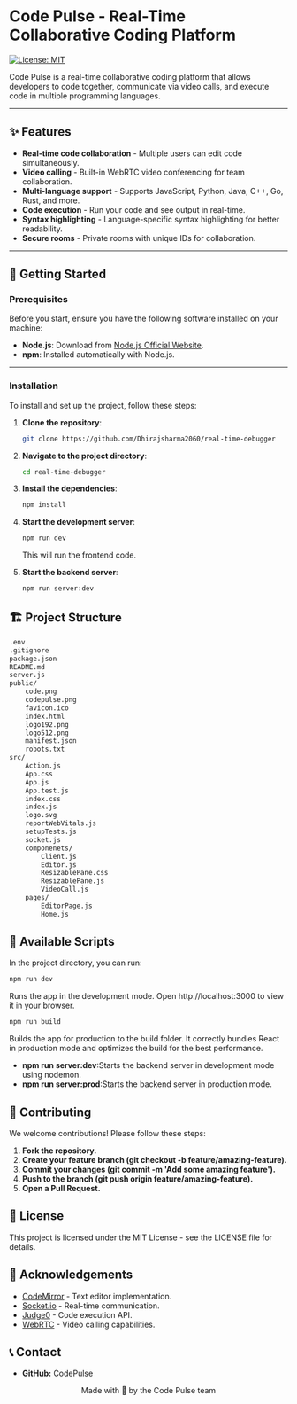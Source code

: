 # Code Pulse - Real-Time Collaborative Coding Platform

[![License: MIT](https://img.shields.io/badge/License-MIT-blue.svg)](https://opensource.org/licenses/MIT)


Code Pulse is a real-time collaborative coding platform that allows developers to code together, communicate via video calls, and execute code in multiple programming languages.

---

## ✨ Features

- **Real-time code collaboration** - Multiple users can edit code simultaneously.
- **Video calling** - Built-in WebRTC video conferencing for team collaboration.
- **Multi-language support** - Supports JavaScript, Python, Java, C++, Go, Rust, and more.
- **Code execution** - Run your code and see output in real-time.
- **Syntax highlighting** - Language-specific syntax highlighting for better readability.
- **Secure rooms** - Private rooms with unique IDs for collaboration.

---

## 🚀 Getting Started

### Prerequisites

Before you start, ensure you have the following software installed on your machine:

- **Node.js**: Download from [Node.js Official Website](https://nodejs.org/).
- **npm**: Installed automatically with Node.js.

---

### Installation

To install and set up the project, follow these steps:

1. **Clone the repository**:

   ```bash
   git clone https://github.com/Dhirajsharma2060/real-time-debugger
   ```

2. **Navigate to the project directory**:

   ```bash
   cd real-time-debugger
   ```

3. **Install the dependencies**:

   ```bash
   npm install
   ```

4. **Start the development server**:

   ```bash
   npm run dev
   ```

   This will run the frontend code.

5. **Start the backend server**:

   ```bash
   npm run server:dev
   ```
## 🏗️ Project Structure

```bash
.env
.gitignore
package.json
README.md
server.js
public/
    code.png
    codepulse.png
    favicon.ico
    index.html
    logo192.png
    logo512.png
    manifest.json
    robots.txt
src/
    Action.js
    App.css
    App.js
    App.test.js
    index.css
    index.js
    logo.svg
    reportWebVitals.js
    setupTests.js
    socket.js
    componenets/
        Client.js
        Editor.js
        ResizablePane.css
        ResizablePane.js
        VideoCall.js
    pages/
        EditorPage.js
        Home.js
```
##  📄 Available Scripts

In the project directory, you can run:

```bash
npm run dev
```
Runs the app in the development mode.
Open http://localhost:3000 to view it in your browser.

```bash
npm run build
```
Builds the app for production to the build folder.
It correctly bundles React in production mode and optimizes the build for the best performance.
- **npm run server:dev**:Starts the backend server in development mode using nodemon.
- **npm run server:prod**:Starts the backend server in production mode.


## 🤝 Contributing
We welcome contributions! Please follow these steps:
1. **Fork the repository.**
2. **Create your feature branch (git checkout -b feature/amazing-feature).**
3. **Commit your changes (git commit -m 'Add some amazing feature').**
4. **Push to the branch (git push origin feature/amazing-feature).**
5. **Open a Pull Request.**


## 📄 License
This project is licensed under the MIT License - see the LICENSE file for details.

## 🙏 Acknowledgements
- [CodeMirror](https://codemirror.net/) - Text editor implementation.
- [Socket.io](https://socket.io/) - Real-time communication.
- [Judge0](https://github.com/judge0/judge0) - Code execution API.
- [WebRTC](https://webrtc.org/) - Video calling capabilities.
## 📞 Contact
- **GitHub:** CodePulse
<p align="center"> Made with 💛 by the Code Pulse team </p>





